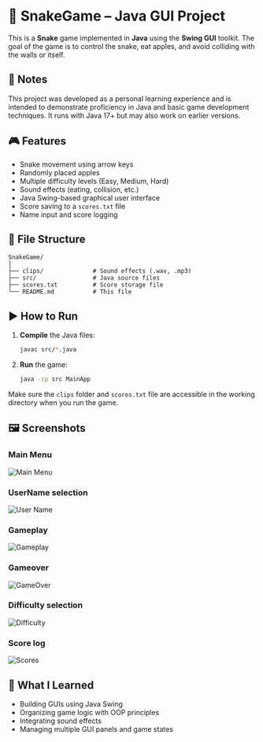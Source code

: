 # 🐍 SnakeGame – Java GUI Project

This is a **Snake** game implemented in **Java** using the **Swing GUI** toolkit. The goal of the game is to control the snake, eat apples, and avoid colliding with the walls or itself.

## 📌 Notes

This project was developed as a personal learning experience and is intended to demonstrate proficiency in Java and basic game development techniques. It runs with Java 17+ but may also work on earlier versions.

## 🎮 Features

- Snake movement using arrow keys
- Randomly placed apples
- Multiple difficulty levels (Easy, Medium, Hard)
- Sound effects (eating, collision, etc.)
- Java Swing-based graphical user interface
- Score saving to a `scores.txt` file
- Name input and score logging

## 📁 File Structure

```
SnakeGame/
│
├── clips/              # Sound effects (.wav, .mp3)
├── src/                # Java source files
├── scores.txt          # Score storage file
└── README.md           # This file
```

## ▶️ How to Run

1. **Compile** the Java files:

   ```bash
   javac src/*.java
   ```

2. **Run** the game:
   ```bash
   java -cp src MainApp
   ```

Make sure the `clips` folder and `scores.txt` file are accessible in the working directory when you run the game.

## 🖼️ Screenshots

### Main Menu

![Main Menu](screenshots/main_menu.png)

### UserName selection

![User Name](screenshots/name_panel.png)

### Gameplay

![Gameplay](screenshots/game.png)

### Gameover

![GameOver](screenshots/game_over.png)

### Difficulty selection

![Difficulty](screenshots/difficulty.png)

### Score log

![Scores](screenshots/scores.png)

## 🧠 What I Learned

- Building GUIs using Java Swing
- Organizing game logic with OOP principles
- Integrating sound effects
- Managing multiple GUI panels and game states
